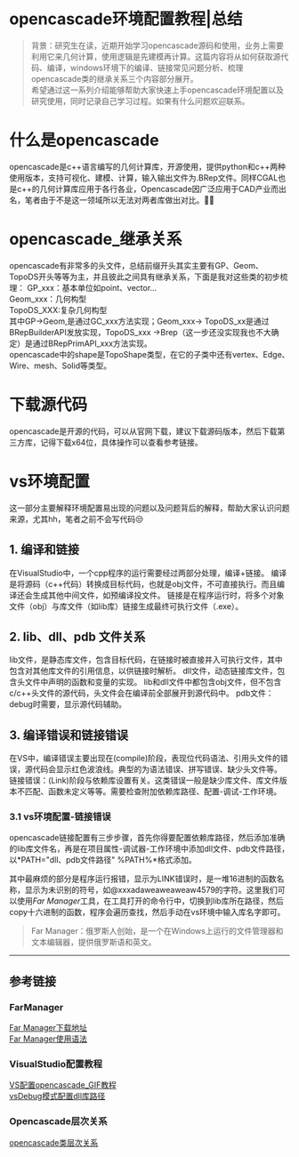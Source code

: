 # opencascade环境配置教程|总结

> 背景：研究生在读，近期开始学习opencascade源码和使用，业务上需要利用它来几何计算，使用逻辑是先建模再计算。这篇内容将从如何获取源代码、编译，windows环境下的编译、链接常见问题分析、梳理opencascade类的继承关系三个内容部分展开。  
希望通过这一系列介绍能够帮助大家快速上手opencascade环境配置以及研究使用，同时记录自己学习过程。如果有什么问题欢迎联系。

 # 什么是opencascade
opencascade是c++语言编写的几何计算库，开源使用，提供python和c++两种使用版本，支持可视化、建模、计算，输入输出文件为.BRep文件。同样CGAL也是c++的几何计算库应用于各行各业，Opencascade因广泛应用于CAD产业而出名，笔者由于不是这一领域所以无法对两者库做出对比。🤣🤣
 # opencascade_继承关系
opencascade有非常多的头文件，总结前缀开头其实主要有GP、Geom、TopoDS开头等等为主，并且彼此之间具有继承关系，下面是我对这些类的初步梳理：
GP_xxx：基本单位如point、vector...  
Geom_xxx：几何构型  
TopoDS_XXX:复杂几何构型  
其中GP->Geom,是通过GC_xxx方法实现；Geom_xxx-> TopoDS_xx是通过BRepBuilderAPI发放实现，TopoDS_xxx ->Brep（这一步还没实现我也不大确定）是通过BRepPrimAPI_xxx方法实现。  
opencascade中的shape是TopoShape类型，在它的子类中还有vertex、Edge、Wire、mesh、Solid等类型。
 # 下载源代码
opencascade是开源的代码，可以从官网下载，建议下载源码版本，然后下载第三方库，记得下载x64位，具体操作可以查看参考链接。
 # vs环境配置
这一部分主要解释环境配置易出现的问题以及问题背后的解释，帮助大家认识问题来源，尤其hh，笔者之前不会写代码😒
## 1. 编译和链接  
在VisualStudio中，一个cpp程序的运行需要经过两部分处理，编译+链接。
编译是将源码（c++代码）转换成目标代码，也就是obj文件，不可直接执行。而且编译还会生成其他中间文件，如预编译投文件。
链接是在程序运行时，将多个对象文件（obj）与库文件（如lib库）链接生成最终可执行文件（.exe）。
## 2. lib、dll、pdb 文件关系
lib文件，是静态库文件，包含目标代码，在链接时被直接并入可执行文件，其中包含对其他库文件的引用信息，以供链接时解析。
dll文件，动态链接库文件，包含头文件中声明的函数和变量的实现。
lib和dll文件中都包含obj文件，但不包含c/c++头文件的源代码，头文件会在编译前全部展开到源代码中。
pdb文件：debug时需要，显示源代码辅助。
## 3. 编译错误和链接错误  
在VS中，编译错误主要出现在(compile)阶段，表现位代码语法、引用头文件的错误，源代码会显示红色波浪线。典型的为语法错误、拼写错误、缺少头文件等。
链接错误：(Link)阶段与依赖库设置有关。这类错误一般是缺少库文件、库文件版本不匹配、函数未定义等等。需要检查附加依赖库路径、配置-调试-工作环境。
 ### 3.1 vs环境配置-链接错误
opencascade链接配置有三步步骤，首先你得要配置依赖库路径，然后添加准确的lib库文件名，再是在项目属性-调试器-工作环境中添加dll文件、pdb文件路径，以*PATH="dll、pdb文件路径" %PATH%*格式添加。
    
其中最麻烦的部分是程序运行报错，显示为LINK错误时，是一堆16进制的函数名称，显示为未识别的符号，如@xxxadaweaweaweaw4579的字符。这里我们可以使用*Far Manager*工具，在工具打开的命令行中，切换到lib库所在路径，然后copy十六进制的函数，程序会遍历查找，然后手动在vs环境中输入库名字即可。

> Far Manager：俄罗斯人创始，是一个在Windows上运行的文件管理器和文本编辑器，提供俄罗斯语和英文。 
   
___
 
## 参考链接   
### FarManager
[Far Manager下载地址](https://www.farmanager.com/)  
[Far Manager使用语法](https://blog.csdn.net/huluwaaaa/article/details/101833993#:~:text=Ctrl%20%2B%20%26%5D%EF%BC%9A%E5%89%8D%E5%BE%80%E6%A0%B9%E7%9B%AE%E5%BD%95%E3%80%82%20Ctrl%20%2B%20U%EF%BC%9A%E4%BA%A4%E6%8D%A2%E5%B7%A6%E5%8F%B3%E9%9D%A2%E6%9D%BF%E3%80%82,Alt%20%2B%20F1%EF%BC%9A%E5%88%87%E6%8D%A2%E5%B7%A6%E9%9D%A2%E6%9D%BF%E7%9A%84%E7%9B%98%E7%AC%A6%E3%80%82%20Alt%20%2B%20F2%EF%BC%9A%E5%88%87%E6%8D%A2%E5%8F%B3%E9%9D%A2%E6%9D%BF%E7%9A%84%E7%9B%98%E7%AC%A6%E3%80%82)  
### VisualStudio配置教程
[VS配置opencascade_GIF教程](
https://zhuanlan.zhihu.com/p/538399108)  
[vsDebug模式配置dll库路径](https://blog.51cto.com/u_15088375/3247722)  
### Opencascade层次关系
[opencascade类层次关系](https://blog.csdn.net/u012541187/article/details/81021064)
